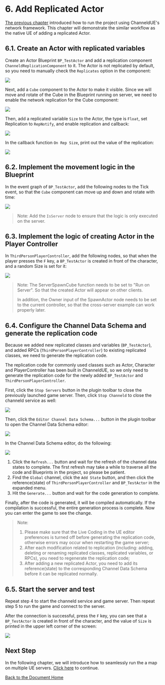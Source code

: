 # 6. Add Replicated Actor
[The previous chapter](third-person-template.md) introduced how to run the project using ChanneldUE's network framework. This chapter will demonstrate the similar workflow as the native UE of adding a replicated Actor.

## 6.1. Create an Actor with replicated variables
Create an Actor Blueprint `BP_TestActor` and add a replication component `ChanneldReplicationComponent` to it. The Actor is not replicated by default, so you need to manually check the `Replicates` option in the component:

![](images/actor_replicates.png)

Next, add a `Cube` component to the Actor to make it visible. Since we will move and rotate of the Cube in the Blueprint running on server, we need to enable the network replication for the Cube component:

![](images/cube_component_replicates.png)

Then, add a replicated variable `Size` to the Actor, the type is `Float`, set Replication to `RepNotify`, and enable replication and callback:

![](images/test_actor_size.png)

In the callback function `On Rep Size`, print out the value of the replication:

![](images/test_actor_size_on_rep.png)

## 6.2. Implement the movement logic in the Blueprint
In the event graph of `BP_TestActor`, add the following nodes to the Tick event, so that the `Cube` component can move up and down and rotate with time:

![](images/test_actor_tick.png)

>Note: Add the `IsServer` node to ensure that the logic is only executed on the server.

## 6.3. Implement the logic of creating Actor in the Player Controller
In `ThirdPersonPlayerController`, add the following nodes, so that when the player presses the `F` key, a `BP_TestActor` is created in front of the character, and a random Size is set for it:

![](images/pc_spawn_cube.png)

>Note: The ServerSpawnCube function needs to be set to "Run on Server". So that the created Actor will appear on other clients.
>
>In addition, the Owner input of the SpawnActor node needs to be set to the current controller, so that the cross-server example can work properly later.

## 6.4. Configure the Channel Data Schema and generate the replication code
Because we added new replicated classes and variables (`BP_TestActor`), and added RPCs (`ThirdPersonPlayerController`) to existing replicated classes, we need to generate the replication code.

The replication code for commonly used classes such as Actor, Character and PlayerController has been built in ChanneldUE, so we only need to generate the replication code for the newly added `BP_TestActor` and `ThirdPersonPlayerController`.

First, click the `Stop Servers` button in the plugin toolbar to close the previously launched game server. Then, click `Stop Channeld` to close the channeld service as well:

![](images/stop_servers_and_channeld.png)

Then, click the `Editor Channel Data Schema...` button in the plugin toolbar to open the Channel Data Schema editor:

![](images/open_channel_data_schema_editor.png)

In the Channel Data Schema editor, do the following:

![](images/add_global_demo_channel_data_state.png)

1. Click the `Refresh...` button and wait for the refresh of the channel data states to complete. The first refresh may take a while to traverse all the code and Blueprints in the project, so please be patient.
2. Find the `Global` channel, click the `Add State` button, and then click the reference(state) of `ThirdPersonPlayerController` and `BP_TestActor` in the expanded menu.
3. Hit the `Generate...` button and wait for the code generation to complete.

Finally, after the code is generated, it will be compiled automatically. If the compilation is successful, the entire generation process is complete. Now you can enter the game to see the change.

>Note:
>1. Please make sure that the Live Coding in the UE editor preferences is turned off before generating the replication code, otherwise errors may occur when restarting the game server;
>2. After each modification related to replication (including: adding, deleting or renaming replicated classes, replicated variables, or RPCs), you need to regenerate the replication code;
>3. After adding a new replicated Actor, you need to add its reference(state) to the corresponding Channel Data Schema before it can be replicated normally.

## 6.5. Start the server and test
Repeat step 4 to start the channeld service and game server. Then repeat step 5 to run the game and connect to the server.

After the connection is successful, press the `F` key, you can see that a `BP_TestActor` is created in front of the character, and the value of `Size` is printed in the upper left corner of the screen:

![](images/test_actor_spawn.png)

## Next Step
In the following chapter, we will introduce how to seamlessly run the a map on multiple UE servers. [Click here](use-spatial-channel.md) to continue.

[Back to the Document Home](README.md)

